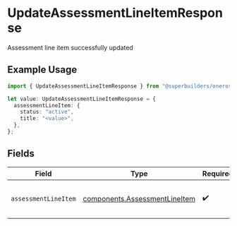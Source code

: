 # UpdateAssessmentLineItemResponse

Assessment line item successfully updated

## Example Usage

```typescript
import { UpdateAssessmentLineItemResponse } from "@superbuilders/oneroster/models/operations";

let value: UpdateAssessmentLineItemResponse = {
  assessmentLineItem: {
    status: "active",
    title: "<value>",
  },
};
```

## Fields

| Field                                                                          | Type                                                                           | Required                                                                       | Description                                                                    |
| ------------------------------------------------------------------------------ | ------------------------------------------------------------------------------ | ------------------------------------------------------------------------------ | ------------------------------------------------------------------------------ |
| `assessmentLineItem`                                                           | [components.AssessmentLineItem](../../models/components/assessmentlineitem.md) | :heavy_check_mark:                                                             | Represents an assessment line item.                                            |